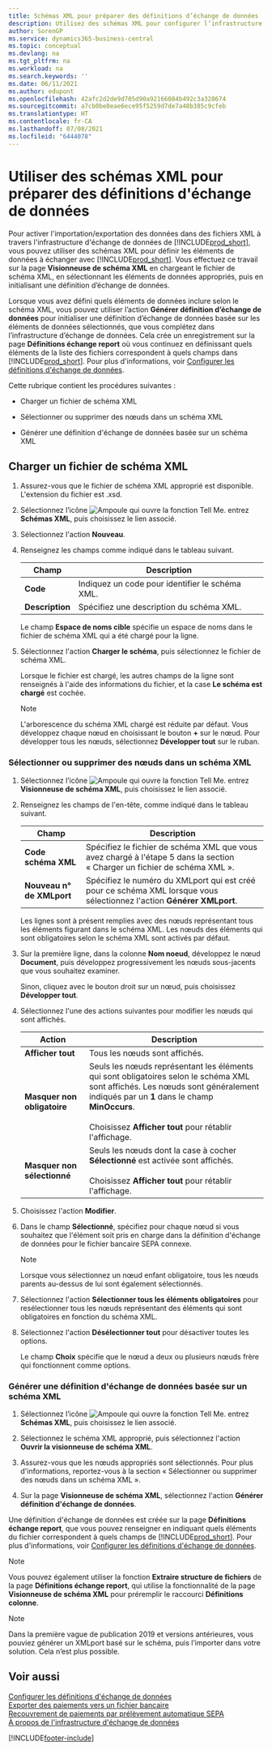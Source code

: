```yaml
---
title: Schémas XML pour préparer des définitions d’échange de données
description: Utilisez des schémas XML pour configurer l’infrastructure d’échange de données afin de définir les éléments de données avec lesquels vous souhaitez échanger.
author: SorenGP
ms.service: dynamics365-business-central
ms.topic: conceptual
ms.devlang: na
ms.tgt_pltfrm: na
ms.workload: na
ms.search.keywords: ''
ms.date: 06/11/2021
ms.author: edupont
ms.openlocfilehash: 42afc2d2de9d705d90a92166084b492c3a328674
ms.sourcegitcommit: a7cb0be8eae6ece95f5259d7de7a48b385c9cfeb
ms.translationtype: HT
ms.contentlocale: fr-CA
ms.lasthandoff: 07/08/2021
ms.locfileid: "6444078"
---
```

# <a name="use-xml-schemas-to-prepare-data-exchange-definitions"></a>Utiliser des schémas XML pour préparer des définitions d'échange de données

Pour activer l'importation/exportation des données dans des fichiers XML à travers l'infrastructure d'échange de données de [!INCLUDE[prod_short](includes/prod_short.md)], vous pouvez utiliser des schémas XML pour définir les éléments de données à échanger avec [!INCLUDE[prod_short](includes/prod_short.md)]. Vous effectuez ce travail sur la page **Visionneuse de schéma XML** en chargeant le fichier de schéma XML, en sélectionnant les éléments de données appropriés, puis en initialisant une définition d’échange de données.  

 Lorsque vous avez défini quels éléments de données inclure selon le schéma XML, vous pouvez utiliser l’action **Générer définition d’échange de données** pour initialiser une définition d’échange de données basée sur les éléments de données sélectionnés, que vous complétez dans l’infrastructure d’échange de données. Cela crée un enregistrement sur la page **Définitions échange report** où vous continuez en définissant quels éléments de la liste des fichiers correspondent à quels champs dans [!INCLUDE[prod_short](includes/prod_short.md)]. Pour plus d'informations, voir [Configurer les définitions d'échange de données](across-how-to-set-up-data-exchange-definitions.md).  

 Cette rubrique contient les procédures suivantes :  

- Charger un fichier de schéma XML  

- Sélectionner ou supprimer des nœuds dans un schéma XML  

- Générer une définition d'échange de données basée sur un schéma XML  

## <a name="to-load-an-xml-schema-file"></a>Charger un fichier de schéma XML

1. Assurez-vous que le fichier de schéma XML approprié est disponible. L'extension du fichier est .xsd.  

2. Sélectionnez l’icône ![Ampoule qui ouvre la fonction Tell Me.](media/ui-search/search_small.png "Dites-moi ce que vous voulez faire") entrez **Schémas XML**, puis choisissez le lien associé.  

3. Sélectionnez l'action **Nouveau**.  

4. Renseignez les champs comme indiqué dans le tableau suivant.  

    |Champ|Description|  
    |---------------------------------|---------------------------------------|  
    |**Code**|Indiquez un code pour identifier le schéma XML.|  
    |**Description**|Spécifiez une description du schéma XML.|  

     Le champ **Espace de noms cible** spécifie un espace de noms dans le fichier de schéma XML qui a été chargé pour la ligne.  

5. Sélectionnez l'action **Charger le schéma**, puis sélectionnez le fichier de schéma XML.  

     Lorsque le fichier est chargé, les autres champs de la ligne sont renseignés à l'aide des informations du fichier, et la case **Le schéma est chargé** est cochée.  

    > [!NOTE]  
    >  L'arborescence du schéma XML chargé est réduite par défaut. Vous développez chaque nœud en choisissant le bouton **+** sur le nœud. Pour développer tous les nœuds, sélectionnez **Développer tout** sur le ruban.  

### <a name="to-select-or-clear-nodes-in-an-xml-schema"></a>Sélectionner ou supprimer des nœuds dans un schéma XML  

1. Sélectionnez l’icône ![Ampoule qui ouvre la fonction Tell Me.](media/ui-search/search_small.png "Dites-moi ce que vous voulez faire") entrez **Visionneuse de schéma XML**, puis choisissez le lien associé.  

2. Renseignez les champs de l'en-tête, comme indiqué dans le tableau suivant.  

    |Champ|Description|  
    |---------------------------------|---------------------------------------|  
    |**Code schéma XML**|Spécifiez le fichier de schéma XML que vous avez chargé à l'étape 5 dans la section « Charger un fichier de schéma XML ».|  
    |**Nouveau n° de XMLport**|Spécifiez le numéro du XMLport qui est créé pour ce schéma XML lorsque vous sélectionnez l'action **Générer XMLport**.|  

     Les lignes sont à présent remplies avec des nœuds représentant tous les éléments figurant dans le schéma XML. Les nœuds des éléments qui sont obligatoires selon le schéma XML sont activés par défaut.  

3. Sur la première ligne, dans la colonne **Nom noeud**, développez le nœud **Document**, puis développez progressivement les nœuds sous-jacents que vous souhaitez examiner.  

     Sinon, cliquez avec le bouton droit sur un nœud, puis choisissez **Développer tout**.  

4. Sélectionnez l'une des actions suivantes pour modifier les nœuds qui sont affichés.  

    |**Action**|Description|  
    |----------------|---------------------------------------|  
    |**Afficher tout**|Tous les nœuds sont affichés.|  
    |**Masquer non obligatoire**|Seuls les nœuds représentant les éléments qui sont obligatoires selon le schéma XML sont affichés. Les nœuds sont généralement indiqués par un **1** dans le champ **MinOccurs**.<br /><br /> Choisissez **Afficher tout** pour rétablir l'affichage.|  
    |**Masquer non sélectionné**|Seuls les nœuds dont la case à cocher **Sélectionné** est activée sont affichés.<br /><br /> Choisissez **Afficher tout** pour rétablir l'affichage.|  

5. Choisissez l'action **Modifier**.  

6. Dans le champ **Sélectionné**, spécifiez pour chaque nœud si vous souhaitez que l'élément soit pris en charge dans la définition d'échange de données pour le fichier bancaire SEPA connexe.  

    > [!NOTE]  
    >  Lorsque vous sélectionnez un nœud enfant obligatoire, tous les nœuds parents au-dessus de lui sont également sélectionnés.  

7. Sélectionnez l'action **Sélectionner tous les éléments obligatoires** pour resélectionner tous les nœuds représentant des éléments qui sont obligatoires en fonction du schéma XML.  

8. Sélectionnez l'action **Désélectionner tout** pour désactiver toutes les options.  

     Le champ **Choix** spécifie que le nœud a deux ou plusieurs nœuds frère qui fonctionnent comme options.  

### <a name="to-generate-a-data-exchange-definition-that-is-based-on-an-xml-schema"></a>Générer une définition d'échange de données basée sur un schéma XML  

1. Sélectionnez l’icône ![Ampoule qui ouvre la fonction Tell Me.](media/ui-search/search_small.png "Dites-moi ce que vous voulez faire") entrez **Schémas XML**, puis choisissez le lien associé.  

2. Sélectionnez le schéma XML approprié, puis sélectionnez l'action **Ouvrir la visionneuse de schéma XML**.  

3. Assurez-vous que les nœuds appropriés sont sélectionnés. Pour plus d'informations, reportez-vous à la section « Sélectionner ou supprimer des nœuds dans un schéma XML ».  

4. Sur la page **Visionneuse de schéma XML**, sélectionnez l'action **Générer définition d'échange de données**.  

 Une définition d'échange de données est créée sur la page **Définitions échange report**, que vous pouvez renseigner en indiquant quels éléments du fichier correspondent à quels champs de [!INCLUDE[prod_short](includes/prod_short.md)]. Pour plus d'informations, voir [Configurer les définitions d'échange de données](across-how-to-set-up-data-exchange-definitions.md).  

> [!NOTE]  
> Vous pouvez également utiliser la fonction **Extraire structure de fichiers** de la page **Définitions échange report**, qui utilise la fonctionnalité de la page **Visionneuse de schéma XML** pour préremplir le raccourci **Définitions colonne**.  

> [!NOTE]
> Dans la première vague de publication 2019 et versions antérieures, vous pouviez générer un XMLport basé sur le schéma, puis l’importer dans votre solution. Cela n’est plus possible.

## <a name="see-also"></a>Voir aussi

[Configurer les définitions d'échange de données](across-how-to-set-up-data-exchange-definitions.md)  
[Exporter des paiements vers un fichier bancaire](finance-make-payments-with-bank-data-conversion-service-or-sepa-credit-transfer.md#exporting-payments-to-a-bank-file)  
[Recouvrement de paiements par prélèvement automatique SEPA](finance-collect-payments-with-sepa-direct-debit.md)  
[À propos de l'infrastructure d'échange de données](across-about-the-data-exchange-framework.md)  


[!INCLUDE[footer-include](includes/footer-banner.md)]